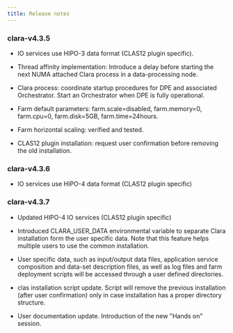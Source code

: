 ```yaml
---
title: Release notes
---
```


### clara-v4.3.5

- IO services use HIPO-3 data format (CLAS12 plugin specific).

- Thread affinity implementation: Introduce a delay before starting the next NUMA attached Clara process in a data-processing node.<br>

- Clara process: coordinate startup procedures for DPE and associated Orchestrator. Start an Orchestrator when DPE is fully operational.<br>

- Farm default parameters: farm.scale=disabled, farm.memory=0, farm.cpu=0, farm.disk=5GB, farm.time=24hours.<br>

- Farm horizontal scaling: verified and tested.<br>

- CLAS12 plugin installation: request user confirmation before removing the old installation.

### clara-v4.3.6

- IO services use HIPO-4 data format (CLAS12 plugin specific)

### clara-v4.3.7

- Updated HIPO-4 IO services (CLAS12 plugin specific)

- Introduced CLARA_USER_DATA environmental variable to separate
Clara installation form the user specific data. Note that this feature
helps multiple users to use the common installation.

- User specific data, such as input/output data files, application
service composition and data-set description files, as well as log files and farm deployment scripts will be
accessed through a user defined directories.

- clas installation script update. Script will remove the previous installation
(after user confirmation) only in case installation has a proper directory structure.

- User documentation update. Introduction of the new "Hands on" session.
